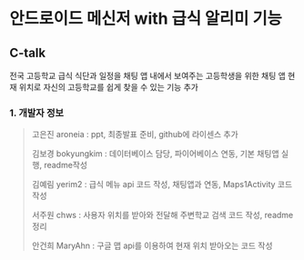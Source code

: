 # 안드로이드 메신저 with 급식 알리미 기능

## C-talk
전국 고등학교 급식 식단과 일정을 채팅 앱 내에서 보여주는 고등학생을 위한 채팅 앱
현재 위치로 자신의 고등학교를 쉽게 찾을 수 있는 기능 추가

### 1. 개발자 정보

> 고은진 aroneia : ppt, 최종발표 준비, github에 라이센스 추가
>
> 김보경 bokyungkim : 데이터베이스 담당, 파이어베이스 연동, 기본 채팅앱 실행, readme작성
>
> 김예림 yerim2 : 급식 메뉴 api 코드 작성, 채팅앱과 연동, Maps1Activity 코드 작성
>
> 서주원 chws : 사용자 위치를 받아와 전달해 주변학교 검색 코드 작성, readme 정리
>
> 안건희 MaryAhn : 구글 맵 api를 이용하여 현재 위치 받아오는 코드 작성
